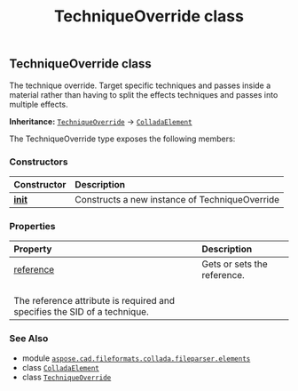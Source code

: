 ﻿---
title: TechniqueOverride class
second_title: Aspose.CAD for Python via .NET API References
description: 
type: docs
weight: 1130
url: /python-net/aspose.cad.fileformats.collada.fileparser.elements/techniqueoverride/
is_root: false
---

## TechniqueOverride class

The technique override.
Target specific techniques and passes inside a material rather than having to split the effects techniques and passes into multiple effects.



**Inheritance:** [`TechniqueOverride`](/cad/python-net/aspose.cad.fileformats.collada.fileparser.elements/techniqueoverride) → 
[`ColladaElement`](/cad/python-net/aspose.cad.fileformats.collada.fileparser.elements/colladaelement)



The TechniqueOverride type exposes the following members:

### Constructors
| Constructor | Description |
| :- | :- |
| [__init__](/cad/python-net/aspose.cad.fileformats.collada.fileparser.elements/techniqueoverride/__init__/#) | Constructs a new instance of TechniqueOverride |


### Properties
| Property | Description |
| :- | :- |
| [reference](/cad/python-net/aspose.cad.fileformats.collada.fileparser.elements/techniqueoverride/reference) | Gets or sets the reference.<br/>The reference attribute is required and specifies the SID of a technique. |



### See Also
* module [`aspose.cad.fileformats.collada.fileparser.elements`](..)
* class [`ColladaElement`](/cad/python-net/aspose.cad.fileformats.collada.fileparser.elements/colladaelement)
* class [`TechniqueOverride`](/cad/python-net/aspose.cad.fileformats.collada.fileparser.elements/techniqueoverride)
